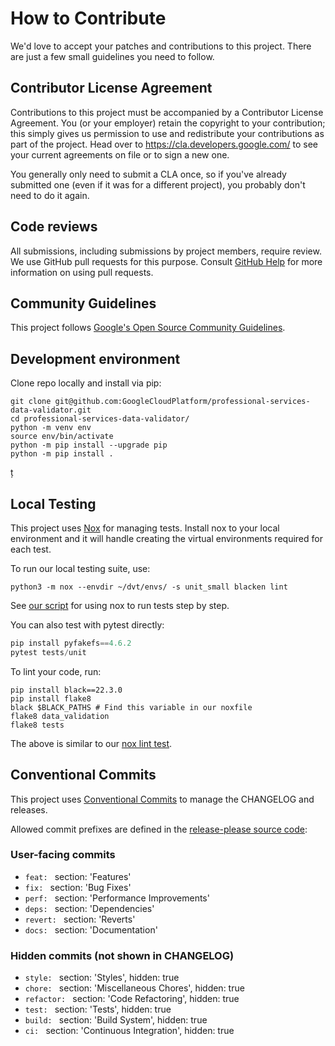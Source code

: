 # How to Contribute

We'd love to accept your patches and contributions to this project. There are
just a few small guidelines you need to follow.

## Contributor License Agreement

Contributions to this project must be accompanied by a Contributor License
Agreement. You (or your employer) retain the copyright to your contribution;
this simply gives us permission to use and redistribute your contributions as
part of the project. Head over to <https://cla.developers.google.com/> to see
your current agreements on file or to sign a new one.

You generally only need to submit a CLA once, so if you've already submitted one
(even if it was for a different project), you probably don't need to do it
again.

## Code reviews

All submissions, including submissions by project members, require review. We
use GitHub pull requests for this purpose. Consult
[GitHub Help](https://help.github.com/articles/about-pull-requests/) for more
information on using pull requests.

## Community Guidelines

This project follows [Google's Open Source Community
Guidelines](https://opensource.google/conduct/).

## Development environment

Clone repo locally and install via pip:

```
git clone git@github.com:GoogleCloudPlatform/professional-services-data-validator.git
cd professional-services-data-validator/
python -m venv env
source env/bin/activate
python -m pip install --upgrade pip
python -m pip install .
```
ț
## Local Testing

This project uses [Nox](https://nox.thea.codes/en/stable/) for managing tests. Install nox to your local environment and it will handle creating the virtual environments required for each test.

To run our local testing suite, use:

`python3 -m nox --envdir ~/dvt/envs/ -s unit_small blacken lint`

See [our script](tests/local_check.sh) for using nox to run tests step by step.

You can also test with pytest directly:
```python
pip install pyfakefs==4.6.2
pytest tests/unit
```

To lint your code, run:
```
pip install black==22.3.0
pip install flake8
black $BLACK_PATHS # Find this variable in our noxfile
flake8 data_validation
flake8 tests
```
The above is similar to our [nox lint test](https://github.com/GoogleCloudPlatform/professional-services-data-validator/blob/179d1c5378e1c727f579cb5083a2565f9a772f45/noxfile.py#L91).

## Conventional Commits

This project uses [Conventional
Commits](https://www.conventionalcommits.org/en/v1.0.0/) to manage the
CHANGELOG and releases.

Allowed commit prefixes are defined in the [release-please source
code](https://github.com/googleapis/release-please):

### User-facing commits

- `feat: ` section: 'Features'
- `fix: ` section: 'Bug Fixes'
- `perf: ` section: 'Performance Improvements'
- `deps: ` section: 'Dependencies'
- `revert: ` section: 'Reverts'
- `docs: ` section: 'Documentation'

### Hidden commits (not shown in CHANGELOG)

- `style: ` section: 'Styles', hidden: true
- `chore: ` section: 'Miscellaneous Chores', hidden: true
- `refactor: ` section: 'Code Refactoring', hidden: true
- `test: ` section: 'Tests', hidden: true
- `build: ` section: 'Build System', hidden: true
- `ci: ` section: 'Continuous Integration', hidden: true
